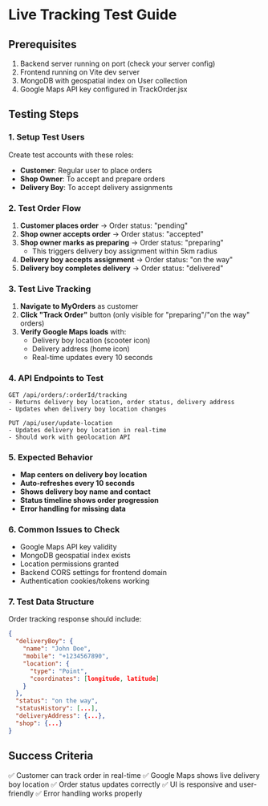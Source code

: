 # Live Tracking Test Guide

## Prerequisites
1. Backend server running on port (check your server config)
2. Frontend running on Vite dev server
3. MongoDB with geospatial index on User collection
4. Google Maps API key configured in TrackOrder.jsx

## Testing Steps

### 1. Setup Test Users
Create test accounts with these roles:
- **Customer**: Regular user to place orders
- **Shop Owner**: To accept and prepare orders  
- **Delivery Boy**: To accept delivery assignments

### 2. Test Order Flow
1. **Customer places order** → Order status: "pending"
2. **Shop owner accepts order** → Order status: "accepted"
3. **Shop owner marks as preparing** → Order status: "preparing"
   - This triggers delivery boy assignment within 5km radius
4. **Delivery boy accepts assignment** → Order status: "on the way"
5. **Delivery boy completes delivery** → Order status: "delivered"

### 3. Test Live Tracking
1. **Navigate to MyOrders** as customer
2. **Click "Track Order"** button (only visible for "preparing"/"on the way" orders)
3. **Verify Google Maps loads** with:
   - Delivery boy location (scooter icon)
   - Delivery address (home icon)
   - Real-time updates every 10 seconds

### 4. API Endpoints to Test
```
GET /api/orders/:orderId/tracking
- Returns delivery boy location, order status, delivery address
- Updates when delivery boy location changes

PUT /api/user/update-location
- Updates delivery boy location in real-time
- Should work with geolocation API
```

### 5. Expected Behavior
- **Map centers on delivery boy location**
- **Auto-refreshes every 10 seconds**
- **Shows delivery boy name and contact**
- **Status timeline shows order progression**
- **Error handling for missing data**

### 6. Common Issues to Check
- Google Maps API key validity
- MongoDB geospatial index exists
- Location permissions granted
- Backend CORS settings for frontend domain
- Authentication cookies/tokens working

### 7. Test Data Structure
Order tracking response should include:
```json
{
  "deliveryBoy": {
    "name": "John Doe",
    "mobile": "+1234567890",
    "location": {
      "type": "Point",
      "coordinates": [longitude, latitude]
    }
  },
  "status": "on the way",
  "statusHistory": [...],
  "deliveryAddress": {...},
  "shop": {...}
}
```

## Success Criteria
✅ Customer can track order in real-time
✅ Google Maps shows live delivery boy location
✅ Order status updates correctly
✅ UI is responsive and user-friendly
✅ Error handling works properly